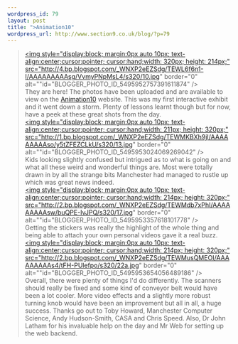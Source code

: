 ```yaml
--- 
wordpress_id: 79
layout: post
title: ">Animation10"
wordpress_url: http://www.section9.co.uk/blog/?p=79
---
```

><a onblur="try {parent.deselectBloggerImageGracefully();} catch(e) {}" href="http://4.bp.blogspot.com/_WNXP2eEZSdg/TEWL6f6n1-I/AAAAAAAAAsg/VvmyPNpMsL4/s1600/10.jpg"><img style="display:block; margin:0px auto 10px; text-align:center;cursor:pointer; cursor:hand;width: 320px; height: 214px;" src="http://4.bp.blogspot.com/_WNXP2eEZSdg/TEWL6f6n1-I/AAAAAAAAAsg/VvmyPNpMsL4/s320/10.jpg" border="0" alt=""id="BLOGGER_PHOTO_ID_5495952757391611874" /></a><br /><span class="bblack">They are here! The photos have been uploaded and are available to view on the <a href="http://www.cs.manchester.ac.uk/Animation10/">Animation10</a> website. This was my first interactive exhibit and it went down a storm. Plenty of lessons learnt though but for now, have a peek at these great shots from the day.</span><br /><a onblur="try {parent.deselectBloggerImageGracefully();} catch(e) {}" href="http://1.bp.blogspot.com/_WNXP2eEZSdg/TEWMKBXh9jI/AAAAAAAAAso/y5tZFEZCLkU/s1600/13.jpg"><img style="display:block; margin:0px auto 10px; text-align:center;cursor:pointer; cursor:hand;width: 211px; height: 320px;" src="http://1.bp.blogspot.com/_WNXP2eEZSdg/TEWMKBXh9jI/AAAAAAAAAso/y5tZFEZCLkU/s320/13.jpg" border="0" alt=""id="BLOGGER_PHOTO_ID_5495953024069269042" /></a><br /><span class="bblack">Kids looking slightly confused but intrigued as to what is going on and what all these weird and wonderful things are. Most were totally drawn in by all the strange bits Manchester had managed to rustle up which was great news indeed.</span><br /><a onblur="try {parent.deselectBloggerImageGracefully();} catch(e) {}" href="http://2.bp.blogspot.com/_WNXP2eEZSdg/TEWMdb7xPhI/AAAAAAAAAsw/buQPE-IvJPQ/s1600/17.jpg"><img style="display:block; margin:0px auto 10px; text-align:center;cursor:pointer; cursor:hand;width: 214px; height: 320px;" src="http://2.bp.blogspot.com/_WNXP2eEZSdg/TEWMdb7xPhI/AAAAAAAAAsw/buQPE-IvJPQ/s320/17.jpg" border="0" alt=""id="BLOGGER_PHOTO_ID_5495953357618101778" /></a><br /><span class="bblack">Getting the stickers was really the highlight of the whole thing and being able to attach your own personal videos gave it a real buzz.</span><br /><a onblur="try {parent.deselectBloggerImageGracefully();} catch(e) {}" href="http://2.bp.blogspot.com/_WNXP2eEZSdg/TEWMusQMEOI/AAAAAAAAAs4/tFH-PUlefpo/s1600/22a.jpg"><img style="display:block; margin:0px auto 10px; text-align:center;cursor:pointer; cursor:hand;width: 214px; height: 320px;" src="http://2.bp.blogspot.com/_WNXP2eEZSdg/TEWMusQMEOI/AAAAAAAAAs4/tFH-PUlefpo/s320/22a.jpg" border="0" alt=""id="BLOGGER_PHOTO_ID_5495953654056489186" /></a><br /><span class="bblack">Overall, there were plenty of things I'd do differently. The scanners should really be fixed and some kind of conveyor belt would have been a lot cooler. More video effects and a slightly more robust turning knob would have been an improvement but all in all, a huge success. Thanks go out to Toby Howard, Manchester Computer Science, Andy Hudson-Smith, CASA and Chris Speed. Also, Dr John Latham for his invaluable help on the day and Mr Web for setting up the web backend.</span>
